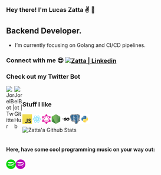 ### Hey there! I'm Lucas Zatta ✌️ 🍃

## Backend Developer.

- I’m currently focusing on Golang and CI/CD pipelines.

### Connect with me 😎 [<img align="center" alt="Zatta | Linkedin" width="22px" src="https://cdn.jsdelivr.net/npm/simple-icons@v3/icons/linkedin.svg" />][linkedin]


### Check out my Twitter Bot 
[<img align="left" alt="JorelBot | Twitter" width="22px" src="https://cdn.jsdelivr.net/npm/simple-icons@3.13.0/icons/twitter.svg" />][JorelBotTwitter]
[<img align="left" alt="JorelBot | GitHub" width="22px" src="https://cdn.jsdelivr.net/npm/simple-icons@3.13.0/icons/github.svg" />][JorelBotRepo]
<br />

### Stuff I like

<img align="left" alt="JavaScript" width="26px" src="https://raw.githubusercontent.com/github/explore/80688e429a7d4ef2fca1e82350fe8e3517d3494d/topics/javascript/javascript.png" />
<img align="left" alt="React" width="26px" src="https://raw.githubusercontent.com/github/explore/80688e429a7d4ef2fca1e82350fe8e3517d3494d/topics/react/react.png" />
<img align="left" alt="GraphQL" width="26px" src="https://raw.githubusercontent.com/github/explore/80688e429a7d4ef2fca1e82350fe8e3517d3494d/topics/graphql/graphql.png" />
<img align="left" alt="Node.js" width="26px" src="https://raw.githubusercontent.com/github/explore/80688e429a7d4ef2fca1e82350fe8e3517d3494d/topics/nodejs/nodejs.png" />
<img align="left" alt="Go" width="26px" src="https://raw.githubusercontent.com/github/explore/80688e429a7d4ef2fca1e82350fe8e3517d3494d/topics/go/go.png" />
<img align="left" alt="Postgres" width="26px" src="https://raw.githubusercontent.com/github/explore/80688e429a7d4ef2fca1e82350fe8e3517d3494d/topics/postgresql/postgresql.png" />
<img align="left" alt="Python" width="26px" src="https://raw.githubusercontent.com/github/explore/80688e429a7d4ef2fca1e82350fe8e3517d3494d/topics/python/python.png" />


<br />
<br />
<img align="left" alt="Zatta'a Github Stats" src="https://github-readme-stats.vercel.app/api?username=LucasZatta&show_icons=true&hide_border=true" />
<br />
<br />

#### Here, have some cool programming music on your way out:

<div>
  
[<img align="left"  alt="Spotify pl 1" width="26px" src="assets/greensptfy.svg" />][spotifylink1]
[<img align="left" alt="Postgres pl 2" width="26px" src="assets/TLOP4.svg" />][spotifylink2]

</div>

[linkedin]: https://www.linkedin.com/in/lucaszatta/
[spotifylink1]: https://open.spotify.com/playlist/46KxCYstSaUVGFROMDPCgs?si=299cca2e305d4ec9
[spotifylink2]: https://open.spotify.com/playlist/6rz6uZGI2sewkwBpOrICSY?si=55491610fad74c22
[JorelBotTwitter]:https://twitter.com/BotJorel
[JorelBotRepo]:https://github.com/LucasZatta/TwitterFrameBot
